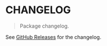# CHANGELOG

> Package changelog.

See [GitHub Releases](https://github.com/stdlib-js/stats-base-dists-degenerate-pmf/releases) for the changelog.